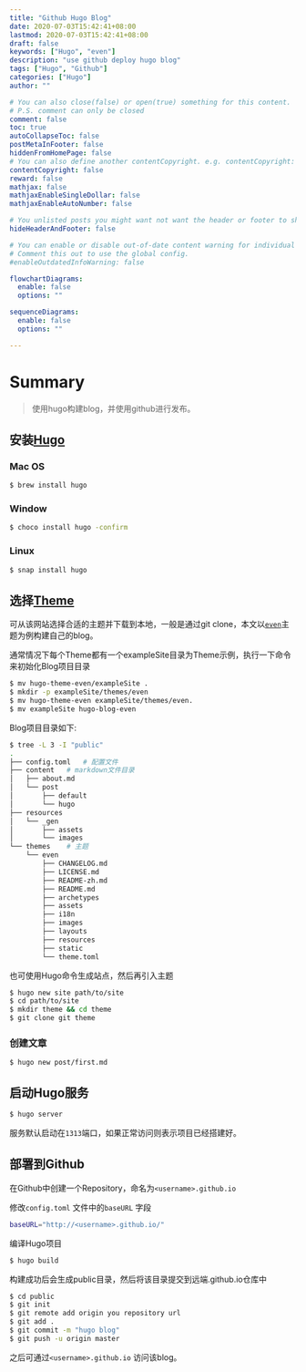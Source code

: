 ```yaml
---
title: "Github Hugo Blog"
date: 2020-07-03T15:42:41+08:00
lastmod: 2020-07-03T15:42:41+08:00
draft: false
keywords: ["Hugo", "even"]
description: "use github deploy hugo blog"
tags: ["Hugo", "Github"]
categories: ["Hugo"]
author: ""

# You can also close(false) or open(true) something for this content.
# P.S. comment can only be closed
comment: false
toc: true
autoCollapseToc: false
postMetaInFooter: false
hiddenFromHomePage: false
# You can also define another contentCopyright. e.g. contentCopyright: "This is another copyright."
contentCopyright: false
reward: false
mathjax: false
mathjaxEnableSingleDollar: false
mathjaxEnableAutoNumber: false

# You unlisted posts you might want not want the header or footer to show
hideHeaderAndFooter: false

# You can enable or disable out-of-date content warning for individual post.
# Comment this out to use the global config.
#enableOutdatedInfoWarning: false

flowchartDiagrams:
  enable: false
  options: ""

sequenceDiagrams: 
  enable: false
  options: ""

---
```


# Summary

> 使用hugo构建blog，并使用github进行发布。

<!--more-->

## 安装[Hugo](https://gohugo.io/)

### Mac OS

```bash
$ brew install hugo
```

### Window

```bash
$ choco install hugo -confirm
```

### Linux

```bash
$ snap install hugo
```

## 选择[Theme](https://themes.gohugo.io/)

可从该网站选择合适的主题并下载到本地，一般是通过git clone，本文以[`even`](https://github.com/olOwOlo/hugo-theme-even)主题为例构建自己的blog。

通常情况下每个Theme都有一个exampleSite目录为Theme示例，执行一下命令来初始化Blog项目目录

```bash
$ mv hugo-theme-even/exampleSite .
$ mkdir -p exampleSite/themes/even
$ mv hugo-theme-even exampleSite/themes/even.
$ mv exampleSite hugo-blog-even
```

Blog项目目录如下:

```zsh
$ tree -L 3 -I "public"
.
├── config.toml   # 配置文件
├── content   # markdown文件目录
│   ├── about.md
│   └── post
│       ├── default
│       └── hugo
├── resources
│   └── _gen
│       ├── assets
│       └── images
└── themes    # 主题
    └── even
        ├── CHANGELOG.md
        ├── LICENSE.md
        ├── README-zh.md
        ├── README.md
        ├── archetypes
        ├── assets
        ├── i18n
        ├── images
        ├── layouts
        ├── resources
        ├── static
        └── theme.toml
```

也可使用Hugo命令生成站点，然后再引入主题

```bash
$ hugo new site path/to/site
$ cd path/to/site
$ mkdir theme && cd theme
$ git clone git theme
```

### 创建文章

```
$ hugo new post/first.md
```

## 启动Hugo服务

```bash
$ hugo server
```

服务默认启动在`1313`端口，如果正常访问则表示项目已经搭建好。

## 部署到Github

在Github中创建一个Repository，命名为`<username>.github.io`

修改`config.toml` 文件中的`baseURL` 字段

```bash
baseURL="http://<username>.github.io/"
```

编译Hugo项目

```bash
$ hugo build
```

构建成功后会生成public目录，然后将该目录提交到远端<username>.github.io仓库中

```bash
$ cd public
$ git init
$ git remote add origin you repository url
$ git add .
$ git commit -m "hugo blog"
$ git push -u origin master
```

之后可通过`<username>.github.io` 访问该blog。
